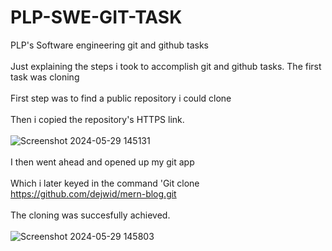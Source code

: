 # PLP-SWE-GIT-TASK
PLP's Software engineering git and github tasks <br> <br>
Just explaining the steps i took to accomplish git and github tasks. The first task was cloning  <br> <br>
First step was to find a public repository i could clone <br> <br>
Then i copied the repository's HTTPS link. <br> <br>
![Screenshot 2024-05-29 145131](https://github.com/codewinchester/PLP-SWE-GIT-TASK/assets/160033340/50e72c02-7746-4fe9-911a-936c7d80b942) <br> <br>
I then went ahead and opened up my git app <br> <br>
Which i later keyed in the command 'Git clone https://github.com/dejwid/mern-blog.git <br> <br>
The cloning was succesfully achieved. <br> <br>
![Screenshot 2024-05-29 145803](https://github.com/codewinchester/PLP-SWE-GIT-TASK/assets/160033340/2e761a1a-c108-485c-9dd4-c3aa5b56ac59)
